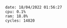 

                date: 18/04/2022 01:56:27
                cpu: 0.1%
                ram: 18.8%
                cycles: 14820

                         